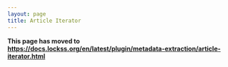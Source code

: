 ```yaml
---
layout: page
title: Article Iterator
---
```


**This page has moved to <https://docs.lockss.org/en/latest/plugin/metadata-extraction/article-iterator.html>**
